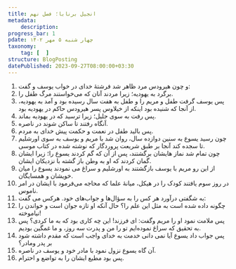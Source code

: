 ```yaml
---
title: انجیل برنابا؛ فصل نهم
metadata:
    description:
progress_bar: 1
pdate: چهار شنبه ۵ مهر ۱۴۰۲    
taxonomy:
    tag: [  ]
structure: BlogPosting
datePublished: 2023-09-27T08:00:00+03:30
---
```

1. و چون هیرودس مرد ظاهر شد فرشتهٔ خدای در خواب یوسف و گفت: 
2. برگرد به یهودیه؛ زیرا مردند آنان که می‌خواستند مرگ طفل را. 
3. پس یوسف گرفت طفل و مریم را و طفل به هفت سال رسیده بود و آمد به یهودیه، از آنجا که شنیده بود اینکه از خیلاوس پسر هیرودس حاکم در یهودیه بود. 
4. پس رفت به سوی جلیل؛ زیرا ترسید که در یهودیه بماند.  
5. آنگاه رفتند تا ساکن شوند در ناصره. 
6. پس بالید طفل در نعمت و حکمت پیش خدای به مردم. 
7. چون رسید یسوع به سنین دوازده سال، روان شد با مریم و یوسف به سوی اورشلیم تا سجده کند آنجا بر طبق شریعت پروردگار که نوشته شده در کتاب موسی. 
8. چون تمام شد نماز هایشان برگشتند، پس از آن که گم کردند یسوع را؛ زیرا ایشان گمان کردند که او به وطن باز گشته با نزدیکان ایشان. 
9.  از این رو مریم با یوسف بازگشتند به اورشلیم و سراغ می نمودند یسوع را میان خویشان و همسایگان. 
10. در روز سوم یافتند کودک را در هیکل، میانهٔ علما که محاجه می‌فرمود با ایشان در امر ناموس. 
11. به شگفتی درآورد هر کس را به سؤال‌ها و جواب‌های خود. هرکس می گفت:  
12. چگونه داده شده است به مثل این علم را؟ حال آنکه او تازه جوان است و خواندن را نیاموخته! 
13. پس ملامت نمود او را مریم وگفت: ای فرزند! این چه کاری بود که به ما کردی؟ پس به تحقیق که سراغ نموده‌ایم تو را من و پدرت سه روز، و ما غمگین بودیم. 
14. پس جواب داد یسوع آیا نمی دانی خدمت به خدای واجب است که مقدم داشته شود بر پدر ومادر؟  
15. آن گاه یسوع نزول نمود با مادر خود و یوسف در ناصره. 
16. پس بود مطیع ایشان را به تواضع و احترام.